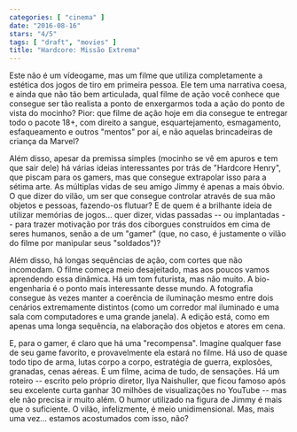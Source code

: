 ```yaml
---
categories: [ "cinema" ]
date: "2016-08-16"
stars: "4/5"
tags: [ "draft", "movies" ]
title: "Hardcore: Missão Extrema"
---
```

Este não é um vídeogame, mas um filme que utiliza completamente a
estética dos jogos de tiro em primeira pessoa. Ele tem uma narrativa
coesa, e ainda que não tão bem articulada, qual filme de ação você
conhece que consegue ser tão realista a ponto de enxergarmos toda a
ação do ponto de vista do mocinho? Pior: que filme de ação hoje
em dia consegue te entregar todo o pacote 18+, com direito a sangue,
esquartejamento, esmagamento, esfaqueamento e outros "mentos" por aí,
e não aquelas brincadeiras de criança da Marvel?

Além disso, apesar da premissa simples (mocinho se vê em apuros e tem
que sair dele) há várias ideias interessantes por trás de "Hardcore
Henry", que piscam para os gamers, mas que consegue extrapolar isso para
a sétima arte. As múltiplas vidas de seu amigo Jimmy é apenas a mais
óbvio. O que dizer do vilão, um ser que consegue controlar através de
sua mão objetos e pessoas, fazendo-os flutuar? E de quem é a brilhante
ideia de utilizar memórias de jogos... quer dizer, vidas passadas --
ou implantadas -- para trazer motivação por trás dos ciborgues
construídos em cima de seres humanos, senão a de um "gamer" (que,
no caso, é justamente o vilão do filme por manipular seus "soldados")?

Além disso, há longas sequências de ação, com cortes que não
incomodam. O filme começa meio desajeitado, mas aos poucos vamos
aprendendo essa dinâmica. Há um tom futurista, mas não muito. A
bio-engenharia é o ponto mais interessante desse mundo. A fotografia
consegue às vezes manter a coerência de iluminação mesmo entre dois
cenários extremamente distintos (como um corredor mal iluminado e uma
sala com computadores e uma grande janela). A edição está, como em
apenas uma longa sequência, na elaboração dos objetos e atores em
cena.

E, para o gamer, é claro que há uma "recompensa". Imagine qualquer
fase de seu game favorito, e provavelmente ela estará no filme. Há
uso de quase todo tipo de arma, lutas corpo a corpo, estratégia de
guerra, explosões, granadas, cenas aéreas. É um filme, acima de tudo,
de sensações. Há um roteiro -- escrito pelo próprio diretor, Ilya
Naishuller, que ficou famoso após seu excelente curta ganhar 30 milhões
de visualizações no YouTube -- mas ele não precisa ir muito além. O
humor utilizado na figura de Jimmy é mais que o suficiente. O vilão,
infelizmente, é meio unidimensional. Mas, mais uma vez... estamos
acostumados com isso, não?
